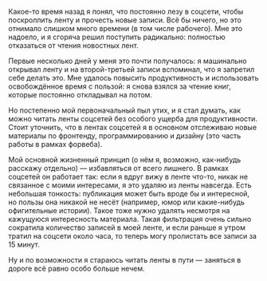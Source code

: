 Какое-то время назад я понял, что постоянно лезу в соцсети, чтобы поскроллить ленту и прочесть новые записи. Всё бы ничего, но это отнимало слишком много времени (в том числе рабочего). Мне это надоело, и я сгоряча решил поступить радикально: полностью отказаться от чтения новостных лент.

Первые несколько дней у меня это почти получалось: я машинально открывал ленту и на второй-третьей записи вспоминал, что я запретил себе делать это. Мне удалось повысить продуктивность и использовать освобождённое время с пользой: я снова взялся за чтение книг, которые постоянно откладывал на потом.

Но постепенно мой первоначальный пыл утих, и я стал думать, как можно читать ленты соцсетей без особого ущерба для продуктивности. Стоит уточнить, что в лентах соцсетей я в основном отслеживаю новые материалы по фронтенду, программированию и дизайну (это часть работы в рамках форвеба).

Мой основной жизненный принцип (о нём я, возможно, как-нибудь расскажу отдельно) — избавляться от всего лишнего. В рамках соцсетей он работает так: если я вдруг вижу в ленте что-то, никак не связанное с моими интересами, я это удаляю из ленты навсегда. Есть небольшая тонкость: публикация может быть вроде бы и интересной, но пользы она никакой не несёт (например, юмор или какие-нибудь офигительные истории). Такое тоже нужно удалять несмотря на кажущуюся интересность материала. Такая фильтрация очень сильно сократила количество записей в моей ленте, и если раньше я утром тратил на соцсети около часа, то теперь могу пролистать все записи за 15 минут.

Ну и по возможности я стараюсь читать ленты в пути — заняться в дороге всё равно особо больше нечем.

